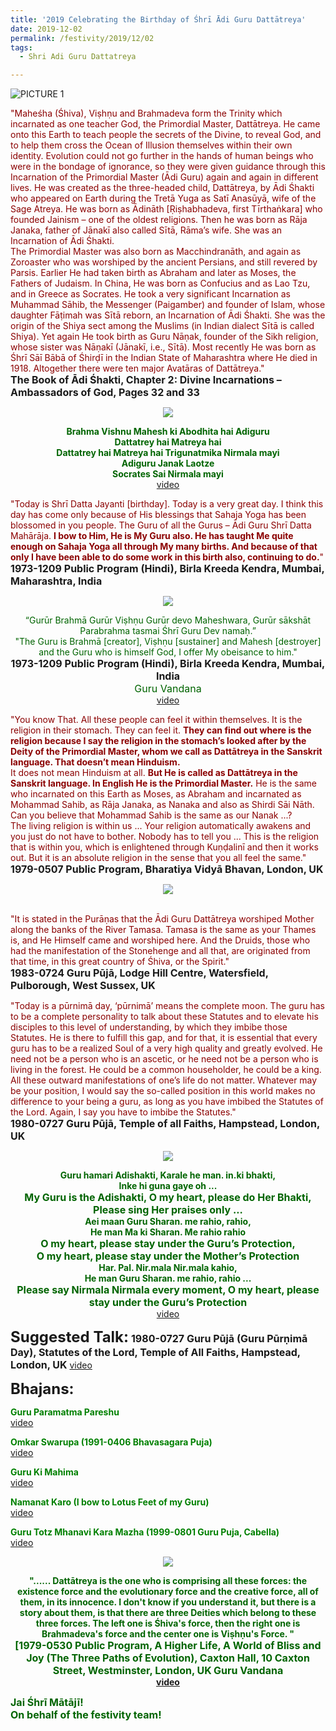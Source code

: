 ```yaml
---
title: '2019 Celebrating the Birthday of Śhrī Ādi Guru Dattātreya'
date: 2019-12-02
permalink: /festivity/2019/12/02
tags:
  - Shri Adi Guru Dattatreya

---
```


![PICTURE 1](/images/image1.png)

<p>
<font color="DarkRed">"Maheśha (Śhiva), Viṣhṇu and Brahmadeva form the Trinity which incarnated as one teacher God, the Primordial Master, Dattātreya. He came onto this Earth to teach people the secrets of the Divine, to reveal God, and to help them cross the Ocean of Illusion themselves within their own identity. Evolution could not go further in the hands of human beings who were in the bondage of ignorance, so they were given guidance through this Incarnation of the Primordial Master (Ādi Guru) again and again in different lives. He was created as the three-headed child, Dattātreya, by Ādi Śhakti who appeared on Earth during the Tretā Yuga as Satī Anasūyā, wife of the Sage Atreya. He was born as Ādināth [Ṛiṣhabhadeva, first Tīrthaṅkara] who founded Jainism – one of the oldest religions. Then he was born as Rāja Janaka, father of Jānakī also called Sītā, Rāma’s wife. She was an Incarnation of Ādi Śhakti.<br>
The Primordial Master was also born as Macchindranāth, and again as Zoroaster who was worshiped by the ancient Persians, and still revered by Parsis. Earlier He had taken birth as Abraham and later as Moses, the Fathers of Judaism. In China, He was born as Confucius and as Lao Tzu, and in Greece as Socrates. He took a very significant Incarnation as Muhammad Sāhib, the Messenger (Paigamber) and founder of Islam, whose daughter Fāṭimah was Sītā reborn, an Incarnation of Ādi Śhakti. She was the origin of the Shiya sect among the Muslims (in Indian dialect Sītā is called Shiya). Yet again He took birth as Guru Nāṇak, founder of the Sikh religion, whose sister was Nāṇakī (Jānakī, i.e., Sītā). Most recently He was born as Śhrī Sāī Bābā of Śhirḍī in the Indian State of Maharashtra where He died in 1918. Altogether there were ten major Avatāras of Dattātreya."</font><br>
<font size="+0"><b>The Book of Ādi Śhakti, Chapter 2: Divine Incarnations – Ambassadors of God, Pages 32 and 33</b></font>
</p>

<div style="text-align: center"><img src="/images/image264.png" /></div>

<p style="color:DarkGreen; text-align:center;">
<b>Brahma Vishnu Mahesh ki Abodhita hai Adiguru<br>
Dattatrey hai Matreya hai<br>
Dattatrey hai Matreya hai Trigunatmika Nirmala mayi<br>
Adiguru Janak Laotze<br>
Socrates Sai Nirmala mayi</b><br>
<a href="https://www.youtube.com/watch?v=mBnW3jwrIwA">video</a>
</p>

<p>
<font color="DarkRed">"Today is Shrī Datta Jayanti [birthday]. Today is a very great day. I think this day has come only because of His blessings that Sahaja Yoga has been blossomed in you people. The Guru of all the Gurus – Ādi Guru Shrī Datta Mahārāja. <b>I bow to Him, He is My Guru also. He has taught Me quite enough on Sahaja Yoga all through My many births. And because of that only I have been able to do some work in this birth also, continuing to do.</b>"</font><br>
<font size="+0"><b>1973-1209 Public Program (Hindi),  Birla Kreeda Kendra, Mumbai, Maharashtra, India</b></font>
</p>

<div style="text-align: center"><img src="/images/image265.png" /></div>

<p style="text-align:center;">
<font color="DarkGreen">“Gurūr Brahmā Gurūr Viṣhṇu Gurūr devo Maheshwara, Gurūr sākshāt Parabrahma tasmai Śhrī Guru
Dev namaḥ.”<br>
"The Guru is Brahmā [creator], Viṣhṇu [sustainer] and Mahesh [destroyer] and the Guru who is himself God, I offer My obeisance to him."</font><br>
<font size="+0"><b>1973-1209 Public Program (Hindi),  Birla Kreeda Kendra, Mumbai,  India</b></font><br>
<font size="+0"><font color="DarkGreen">Guru Vandana</font></font><br>
<a href="https://www.youtube.com/watch?v=xw-C4g4swo4&list=PL407136734B2B056D&index=7">video</a>
</p>

<p>
<font color="DarkRed">"You know That. All  these people can feel it within themselves. It is the religion in their stomach. They can feel it. <b>They can find out where is the religion because I say the religion in the stomach’s looked after by the Deity of the Primordial Master, whom we call as Dattātreya in the Sanskrit language. That doesn’t mean Hinduism.</b><br>
It does not mean Hinduism at all. <b>But He is called as Dattātreya in the Sanskrit language. In English He is the Primordial Master.</b> He is the same who incarnated on this Earth as Moses, as Abraham and incarnated as Mohammad Sahib, as Rāja Janaka, as Nanaka and also as Shirdi Sāi Nāth. Can you believe that Mohammad Sahib is the same as our Nanak ...?<br>
The living religion is within us ... Your religion automatically awakens and you just do not have to bother. Nobody has to tell you ... This is the religion that is within you, which is enlightened through Kuṇḍalinī and then it works out. But it is an absolute religion in the sense that you all feel the same."</font><br>
<font size="+0"><b>1979-0507 Public Program, Bharatiya Vidyā Bhavan, London, UK</b></font>
</p>

<div style="text-align: center"><img src="/images/image266.png" /></div>
<br>

<p>
<font color="DarkRed">"It is stated in the Purāṇas that the Ādi Guru Dattātreya worshiped Mother along the banks of the River Tamasa. Tamasa is the same as your Thames is, and He Himself came and worshiped here. And the Druids, those who had the manifestation of the Stonehenge and all that, are originated from that time, in this great country of Śhiva, or the Spirit."</font><br>
<font size="+0"><b>1983-0724 Guru Pūjā, Lodge Hill Centre, Watersfield, Pulborough, West Sussex, UK</b></font>
</p>

<p>
<font color="DarkRed">"Today is a pūrnimā day, ‘pūrnimā’ means the complete moon. The guru has to be a complete personality to talk about these Statutes and to elevate his disciples to this level of understanding, by which they imbibe those Statutes. He is there to fulfill this gap, and for that, it is essential that every guru has to be a realized Soul of a very high quality and greatly evolved. He need not be a person who is an ascetic, or he need not be a person who is living in the forest. He could be a common householder, he could be a king. All these outward manifestations of one’s life do not matter. Whatever may be your position, I would say the so-called position in this world makes no difference to your being a guru, as long as you have imbibed the Statutes of the Lord. Again, I say you have to imbibe the Statutes."</font><br>
<font size="+0"><b>1980-0727 Guru Pūjā, Temple of all Faiths, Hampstead, London, UK</b></font>
</p>

<div style="text-align: center"><img src="/images/image267.png" /></div>

<p style="color:DarkGreen; text-align:center;">
<b>Guru hamari Adishakti, Karale he man. in.ki bhakti,<br>
Inke hi guna gaye oh ...</b><br>
<font size="+0"><b>My Guru is the Adishakti, O my heart, please do Her Bhakti,<br>
Please sing Her praises only ...</b></font><br>
<b>Aei maan Guru Sharan. me rahio, rahio,<br> 
He man Ma ki Sharan. Me rahio rahio</b><br>
<font size="+0"><b>O my heart, please stay under the Guru’s Protection,<br>
O my heart, please stay under the Mother’s Protection</b></font><br>
<b>Har. Pal. Nir.mala Nir.mala kahio,<br>
He man Guru Sharan. me rahio, rahio ...</b><br>
<font size="+0"><b>Please say Nirmala Nirmala every moment, 
O my heart, please stay under the Guru’s Protection</b></font><br>
<a href="https://www.youtube.com/watch?v=qRDLZNVcF6M">video</a>
</p>

<font size="+2"><b>Suggested Talk:</b></font> 
<font size="+0"><b>1980-0727 Guru Pūjā (Guru Pūrṇimā Day), Statutes of the Lord, Temple of All Faiths, Hampstead, London, UK</b></font>
<a href="https://www.youtube.com/watch?v=zm8FLJxSaas"> video</a><br>

<font size="+2"><b>Bhajans:</b></font>

<p>
<font color="green"><b>Guru Paramatma Pareshu</b></font><br>
<a href="https://www.youtube.com/watch?v=R6M4IgAHMcE"> video</a><br>
</p>

<p>
<font color="green"><b>Omkar Swarupa (1991-0406 Bhavasagara Puja)</b></font><br>
<a href="https://www.youtube.com/watch?v=aRQPUNzYWqA&feature=youtu.be">video</a>
</p>

<p>
<font color="green"><b>Guru Ki Mahima</b></font><br>
<a href="https://www.youtube.com/watch?v=gPtkxft14L4">video</a>
</p>
 
<p>
<font color="green"><b>Namanat Karo (I bow to Lotus Feet of my Guru)</b></font><br>
<a href="https://www.youtube.com/watch?v=KEdz1c-gM_4&list=PL407136734B2B056D&index=16">video</a> 
</p>

<p>
<font color="green"><b>Guru Totz Mhanavi Kara Mazha (1999-0801 Guru Puja, Cabella)</b></font><br>
<a href="https://www.youtube.com/watch?v=NmK3OTRAc2U">video</a> 
</p>

<div style="text-align: center"><img src="/images/image268.png" /></div>

<p style="text-align:center;">
<font color="DarkGreen"><b>"...... Dattātreya is the one who is comprising all these forces: the existence force and the evolutionary force and the creative force, all of them, in its innocence. I don't know if you understand it, but there is a story about them, is that there are three Deities which belong to these three forces. The left one is Śhiva's force, then the right one is Brahmadeva's force and the center one is Viṣhṇu's Force. "<br>
<font size="+0"><b>[1979-0530 Public Program, A Higher Life, A World of Bliss and Joy (The Three Paths of Evolution), Caxton Hall, 10 Caxton Street, Westminster, London, UK</b></font>
<font size="+0"><font color="DarkGreen">Guru Vandana</font></font><br>
<a href="https://www.youtube.com/watch?v=xw-C4g4swo4&list=PL407136734B2B056D&index=7">video</a>
</p>

<p>
<font size="+0">Jai Śhrī Mātājī!<br>
On behalf of the festivity team!</font>
</p>